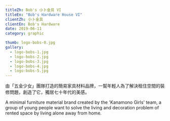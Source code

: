 ```yaml
---
titleZh: Bob's 小卜金具 VI
titleEn: "Bob's Hardware House VI"
clientZh: 小卜金具
clientEn: Bob's Hardware
date: 2019-06-11
category: graphic

thumb: logo-bobs-0.jpg
gallery:
  - logo-bobs-1.jpg
  - logo-bobs-2.jpg
  - logo-bobs-3.jpg
  - logo-bobs-4.jpg
  - logo-bobs-5.jpg
---
```


由「五金少女」團隊打造的簡易家具材料品牌，一幫年輕人為了解決租住空間的裝修問題，創造了它，獨居七十年代的美感。

<!-- lang -->

A minimal furniture material brand created by the 'Kanamono Girls' team, a group of young people want to solve the living and decoration problem of rented space by living alone away from home.
